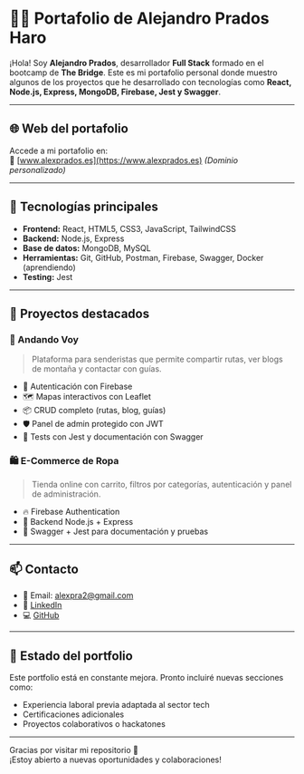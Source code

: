 # 🧑‍💻 Portafolio de Alejandro Prados Haro

¡Hola! Soy **Alejandro Prados**, desarrollador **Full Stack** formado en el bootcamp de **The Bridge**. Este es mi portafolio personal donde muestro algunos de los proyectos que he desarrollado con tecnologías como **React, Node.js, Express, MongoDB, Firebase, Jest y Swagger**.

---

## 🌐 Web del portafolio

Accede a mi portafolio en:  
🔗 [www.alexprados.es](https://www.alexprados.es) *(Dominio personalizado)*

---

## 📌 Tecnologías principales

- **Frontend:** React, HTML5, CSS3, JavaScript, TailwindCSS
- **Backend:** Node.js, Express
- **Base de datos:** MongoDB, MySQL
- **Herramientas:** Git, GitHub, Postman, Firebase, Swagger, Docker (aprendiendo)
- **Testing:** Jest

---

## 💼 Proyectos destacados

### 🥾 Andando Voy
> Plataforma para senderistas que permite compartir rutas, ver blogs de montaña y contactar con guías.  
- 🔐 Autenticación con Firebase  
- 🗺️ Mapas interactivos con Leaflet  
- 📦 CRUD completo (rutas, blog, guías)  
- 🛡️ Panel de admin protegido con JWT  
- 🧪 Tests con Jest y documentación con Swagger  

### 🛍️ E-Commerce de Ropa
> Tienda online con carrito, filtros por categorías, autenticación y panel de administración.  
- 🔥 Firebase Authentication  
- 🧾 Backend Node.js + Express  
- 🧪 Swagger + Jest para documentación y pruebas  

---

## 📫 Contacto

- 📧 Email: alexpra2@gmail.com  
- 💼 [LinkedIn](https://www.linkedin.com/in/alejandro-prados-haro-6a87578a/)  
- 💻 [GitHub](https://github.com/ALexpra2)

---

## 📝 Estado del portfolio

Este portfolio está en constante mejora. Pronto incluiré nuevas secciones como:
- Experiencia laboral previa adaptada al sector tech
- Certificaciones adicionales
- Proyectos colaborativos o hackatones

---

Gracias por visitar mi repositorio 🙌  
¡Estoy abierto a nuevas oportunidades y colaboraciones!

